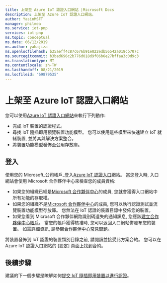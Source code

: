 ```yaml
---
title: 上架至 Azure IoT 認證入口網站 |Microsoft Docs
description: 上架至 Azure IoT 認證入口網站。
author: YasinMSFT
manager: philmea
ms.service: iot-pnp
services: iot-pnp
ms.topic: conceptual
ms.date: 06/12/2019
ms.author: yahajiza
ms.openlocfilehash: b35aeff4c87c676b91e022edb56542a018cb707c
ms.sourcegitcommit: b3bad696c2b776d018d9f06b6e27bffaa3c0d9c3
ms.translationtype: MT
ms.contentlocale: zh-TW
ms.lasthandoff: 08/21/2019
ms.locfileid: "69879535"
---
```

# <a name="onboard-to-the-azure-certified-for-iot-portal"></a>上架至 Azure IoT 認證入口網站

您可以使用[Azure IoT 認證入口網站](https://aka.ms/ACFI)來執行下列動作:

- 完成 IoT 裝置的認證程式。
- 尋找 IoT 隨插即用預覽裝置功能模型。 您可以使用這些模型來快速建立 IoT 就緒裝置, 並將其與解決方案整合。
- 將裝置功能模型發佈至公用存放庫。

## <a name="sign-in"></a>登入

使用您的 Microsoft_公司帳戶_登入[Azure IoT 認證入口](https://aka.ms/ACFI)網站。 當您登入時, 入口網站會使用 Microsoft 合作夥伴中心來檢查您的成員資格:

- 如果您的組織已經是[Microsoft 合作夥伴中心](https://docs.microsoft.com/partner-center/)的成員, 您就會獲得入口網站中所有功能的存取權。
- 如果您的組織不是[Microsoft 合作夥伴中心](https://docs.microsoft.com/partner-center/)的成員, 您可以執行認證測試並流覽裝置功能模型存放庫。 您無法在 IoT 認證的裝置目錄中發佈您的裝置。
- 如果您看到 Microsoft 合作夥伴網路識別碼遺失的通知訊息, 您應該[建立合作夥伴中心帳戶](https://docs.microsoft.com/partner-center/mpn-create-a-partner-center-account)。 當您的帳戶獲得核准時, 您可以返回入口網站併發布您的裝置。 如需詳細資訊, 請參閱[合作夥伴中心常見問題](https://support.microsoft.com/help/4340639/partner-center-account-faqs)。

將裝置發佈到 IoT 認證的裝置類別目錄之前, 請閱讀並接受此方案合約。 您可以在 Azure IoT 認證入口網站的 [設定] 頁面上找到合約。

## <a name="next-steps"></a>後續步驟

建議的下一個步驟是瞭解如何[提交 IoT 隨插即用裝置以進行認證](tutorial-certification-test.md)。
